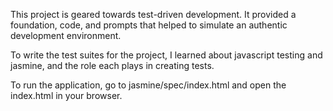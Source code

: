 This project is geared towards test-driven development. It provided a foundation, code, and prompts that helped to simulate an authentic development environment.

To write the test suites for the project, I learned about javascript testing and jasmine, and the role each plays in creating tests.

To run the application, go to jasmine/spec/index.html and open the index.html in your browser.
